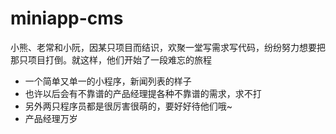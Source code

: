 # miniapp-cms
小熊、老常和小阮，因某只项目而结识，欢聚一堂写需求写代码，纷纷努力想要把那只项目打倒。就这样，他们开始了一段难忘的旅程
- 一个简单又单一的小程序，新闻列表的样子
- 也许以后会有不靠谱的产品经理提各种不靠谱的需求，求不打
- 另外两只程序员都是很厉害很萌的，要好好待他们哦~
- 产品经理万岁
